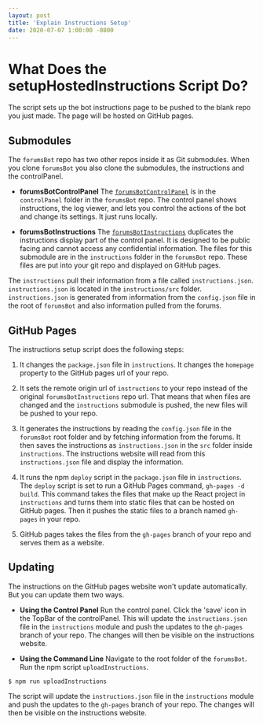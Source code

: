 ```yaml
---
layout: post
title: 'Explain Instructions Setup'
date: 2020-07-07 1:00:00 -0800
---
```


# What Does the setupHostedInstructions Script Do?
The script sets up the bot instructions page to be pushed to the blank repo you just made. The page will be hosted on GitHub pages.

## Submodules
The `forumsBot` repo has two other repos inside it as Git submodules. When you clone `forumsBot` you also clone the submodules, the instructions and the controlPanel.

* **forumsBotControlPanel**
The [`forumsBotControlPanel`](https://github.com/jacobwicks/forumsBotControlPanel) is in the `controlPanel` folder in the `forumsBot` repo. The control panel shows instructions, the log viewer, and lets you control the actions of the bot and change its settings. It just runs locally.

* **forumsBotInstructions**
The [`forumsBotInstructions`](https://github.com/jacobwicks/forumsBotInstructions) duplicates the instructions display part of the control panel. It is designed to be public facing and cannot access any confidential information. The files for this submodule are in the `instructions` folder in the `forumsBot` repo. These files are put into your git repo and displayed on GitHub pages.

The `instructions` pull their information from a file called `instructions.json`. `instructions.json` is located in the `instructions/src` folder. `instructions.json` is generated from information from the `config.json` file in the root of `forumsBot` and also information pulled from the forums.

## GitHub Pages
The instructions setup script does the following steps:

1. It changes the `package.json` file in `instructions`. It changes the `homepage` property to the GitHub pages url of your repo.

2. It sets the remote origin url of `instructions` to your repo instead of the original `forumsBotInstructions` repo url. That means that when files are changed and the `instructions` submodule is pushed, the new files will be pushed to your repo.

3. It generates the instructions by reading the `config.json` file in the `forumsBot` root folder and by fetching information from the forums. It then saves the instructions as `instructions.json` in the `src` folder inside `instructions`. The instructions website will read from this `instructions.json` file and display the information.

4. It runs the npm `deploy` script in the `package.json` file in `instructions`. The `deploy` script is set to run a GitHub Pages command, `gh-pages -d build`. This command takes the files that make up the React project in `instructions` and turns them into static files that can be hosted on GitHub pages. Then it pushes the static files to a branch named `gh-pages` in your repo.

5. GitHub pages takes the files from the `gh-pages` branch of your repo and serves them as a website.

## Updating
The instructions on the GitHub pages website won't update automatically. But you can update them two ways.

* **Using the Control Panel**
Run the control panel. Click the 'save' icon in the TopBar of the controlPanel. This will update the `instructions.json` file in the `instructions` module and push the updates to the `gh-pages` branch of your repo. The changes will then be visible on the instructions website.

* **Using the Command Line**
Navigate to the root folder of the `forumsBot`. Run the npm script `uploadInstructions`.

```
$ npm run uploadInstructions
```
The script will update the `instructions.json` file in the `instructions` module and push the updates to the `gh-pages` branch of your repo. The changes will then be visible on the instructions website.
